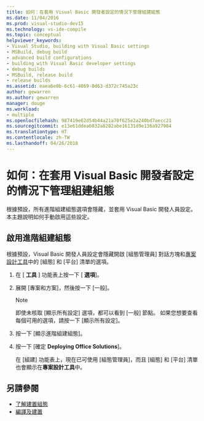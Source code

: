 ```yaml
---
title: 如何：在套用 Visual Basic 開發者設定的情況下管理組建組態
ms.date: 11/04/2016
ms.prod: visual-studio-dev15
ms.technology: vs-ide-compile
ms.topic: conceptual
helpviewer_keywords:
- Visual Studio, building with Visual Basic settings
- MSBuild, debug build
- advanced build configurations
- building with Visual Basic developer settings
- debug builds
- MSBuild, release build
- release builds
ms.assetid: eaea6e0b-6c61-4869-8d63-d372c745a23c
author: gewarren
ms.author: gewarren
manager: douge
ms.workload:
- multiple
ms.openlocfilehash: 987419e62d54b44a21a70f625e2a240bd7aecc21
ms.sourcegitcommit: e13e61ddea6032a8282abe16131d9e136a927984
ms.translationtype: HT
ms.contentlocale: zh-TW
ms.lasthandoff: 04/26/2018
---
```

# <a name="how-to-manage-build-configurations-with-visual-basic-developer-settings-applied"></a>如何：在套用 Visual Basic 開發者設定的情況下管理組建組態

根據預設，所有進階組建組態選項會隱藏，並套用 Visual Basic 開發人員設定。 本主題說明如何手動啟用這些設定。

## <a name="enable-advanced-build-configurations"></a>啟用進階組建組態

根據預設，Visual Basic 開發人員設定會隱藏開啟 [組態管理員] 對話方塊和[專案設計工具](..//ide/reference/application-page-project-designer-visual-basic.md)中的 [組態] 和 [平台] 清單的選項。

1.  在 [ **工具** ] 功能表上按一下 [ **選項**]。

2.  展開 [專案和方案]，然後按一下 [一般]。

    > [!NOTE]
    > 即使未核取 [顯示所有設定] 選項，都可以看到 [一般] 節點。 如果您想要查看每個可用的選項，請按一下 [顯示所有設定]。

3.  按一下 [顯示進階組建組態]。

4.  按一下 [確定 **Deploying Office Solutions**]。

     在 [組建] 功能表上，現在已可使用 [組態管理員]，而且 [組態] 和 [平台] 清單也會顯示在**專案設計工具**中。

## <a name="see-also"></a>另請參閱

- [了解建置組態](../ide/understanding-build-configurations.md)
- [編譯及建置](../ide/compiling-and-building-in-visual-studio.md)